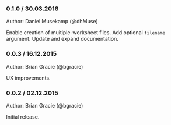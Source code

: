### 0.1.0 / 30.03.2016
Author: Daniel Musekamp (@dhMuse)

Enable creation of muitiple-worksheet files.
Add optional `filename` argument.
Update and expand documentation.

### 0.0.3 / 16.12.2015
Author: Brian Gracie (@bgracie)

UX improvements.

### 0.0.2 / 02.12.2015
Author: Brian Gracie (@bgracie)

Initial release.